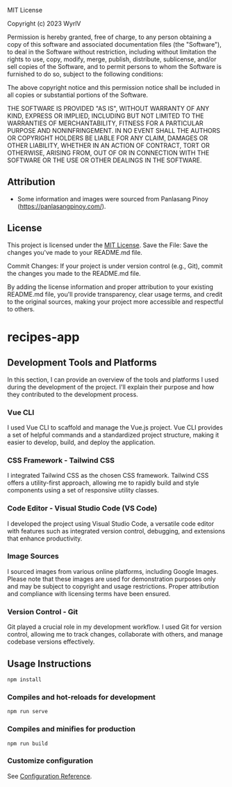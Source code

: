 MIT License

Copyright (c) 2023 WyrlV

Permission is hereby granted, free of charge, to any person obtaining a copy
of this software and associated documentation files (the "Software"), to deal
in the Software without restriction, including without limitation the rights
to use, copy, modify, merge, publish, distribute, sublicense, and/or sell
copies of the Software, and to permit persons to whom the Software is
furnished to do so, subject to the following conditions:

The above copyright notice and this permission notice shall be included in all
copies or substantial portions of the Software.

THE SOFTWARE IS PROVIDED "AS IS", WITHOUT WARRANTY OF ANY KIND, EXPRESS OR
IMPLIED, INCLUDING BUT NOT LIMITED TO THE WARRANTIES OF MERCHANTABILITY,
FITNESS FOR A PARTICULAR PURPOSE AND NONINFRINGEMENT. IN NO EVENT SHALL THE
AUTHORS OR COPYRIGHT HOLDERS BE LIABLE FOR ANY CLAIM, DAMAGES OR OTHER
LIABILITY, WHETHER IN AN ACTION OF CONTRACT, TORT OR OTHERWISE, ARISING FROM,
OUT OF OR IN CONNECTION WITH THE SOFTWARE OR THE USE OR OTHER DEALINGS IN THE
SOFTWARE.

## Attribution

- Some information and images were sourced from Panlasang Pinoy (https://panlasangpinoy.com/).

## License

This project is licensed under the [MIT License](LICENSE).
Save the File:
Save the changes you've made to your README.md file.

Commit Changes:
If your project is under version control (e.g., Git), commit the changes you made to the README.md file.

By adding the license information and proper attribution to your existing README.md file, you'll provide transparency, clear usage terms, and credit to the original sources, making your project more accessible and respectful to others.

# recipes-app

## Development Tools and Platforms

In this section, I can provide an overview of the tools and platforms I used during the development of the project. I'll explain their purpose and how they contributed to the development process.

### Vue CLI

I used Vue CLI to scaffold and manage the Vue.js project. Vue CLI provides a set of helpful commands and a standardized project structure, making it easier to develop, build, and deploy the application.

### CSS Framework - Tailwind CSS

I integrated Tailwind CSS as the chosen CSS framework. Tailwind CSS offers a utility-first approach, allowing me to rapidly build and style components using a set of responsive utility classes.

### Code Editor - Visual Studio Code (VS Code)

I developed the project using Visual Studio Code, a versatile code editor with features such as integrated version control, debugging, and extensions that enhance productivity.

### Image Sources

I sourced images from various online platforms, including Google Images. Please note that these images are used for demonstration purposes only and may be subject to copyright and usage restrictions. Proper attribution and compliance with licensing terms have been ensured.

### Version Control - Git

Git played a crucial role in my development workflow. I used Git for version control, allowing me to track changes, collaborate with others, and manage codebase versions effectively.

## Usage Instructions

```
npm install
```

### Compiles and hot-reloads for development
```
npm run serve
```

### Compiles and minifies for production
```
npm run build
```

### Customize configuration
See [Configuration Reference](https://cli.vuejs.org/config/).
